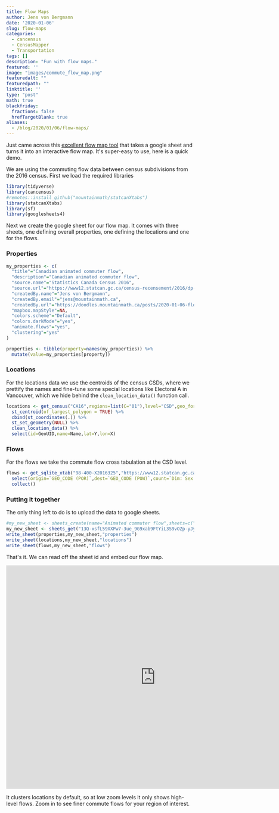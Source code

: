```yaml
---
title: Flow Maps
author: Jens von Bergmann
date: '2020-01-06'
slug: flow-maps
categories:
  - cancensus
  - CensusMapper
  - Transportation
tags: []
description: "Fun with flow maps."
featured: ''
image: "images/commute_flow_map.png"
featuredalt: ""
featuredpath: ""
linktitle: ''
type: "post"
math: true
blackfriday:
  fractions: false
  hrefTargetBlank: true
aliases:
  - /blog/2020/01/06/flow-maps/
---
```







Just came across this [excellent flow map tool](https://flowmap.blue) that takes a google sheet and turns it into an interactive flow map. It's super-easy to use, here is a quick demo.

We are using the commuting flow data between census subdivisions from the 2016 census. First we load the required libraries


```r
library(tidyverse)
library(cancensus)
#remotes::install_github("mountainmath/statcanXtabs")
library(statcanXtabs)
library(sf)
library(googlesheets4)
```

Next we create the google sheet for our flow map. It comes with three sheets, one defining overall properties, one defining the locations and one for the flows.

### Properties

```r
my_properties <- c(
  "title"="Canadian animated commuter flow",
  "description"="Canadian animated commuter flow",
  "source.name"="Statistics Canada Census 2016",
  "source.url"="https://www12.statcan.gc.ca/census-recensement/2016/dp-pd/dt-td/Rp-eng.cfm?LANG=E&APATH=3&DETAIL=0&DIM=0&FL=A&FREE=0&GC=0&GID=0&GK=0&GRP=1&PID=111332&PRID=10&PTYPE=109445&S=0&SHOWALL=0&SUB=0&Temporal=2017&THEME=125&VID=0&VNAMEE=&VNAMEF=",
  "createdBy.name"="Jens von Bergmann",
  "createdBy.email"="jens@mountainmath.ca",
  "createdBy.url"="https://doodles.mountainmath.ca/posts/2020-01-06-flow_maps"   ,
  "mapbox.mapStyle"=NA,
  "colors.scheme"="Default",
  "colors.darkMode"="yes",
  "animate.flows"="yes",
  "clustering"="yes"
)

properties <- tibble(property=names(my_properties)) %>%
  mutate(value=my_properties[property])
```

### Locations
For the locations data we use the centroids of the census CSDs, where we prettify the names and fine-tune some special locations like Electoral A in Vancouver, which we hide behind the `clean_location_data()` function call.


```r
locations <- get_census("CA16",regions=list(C="01"),level="CSD",geo_format = "sf") %>%
  st_centroid(of_largest_polygon = TRUE) %>%
  cbind(st_coordinates(.)) %>%
  st_set_geometry(NULL) %>%
  clean_location_data() %>%
  select(id=GeoUID,name=Name,lat=Y,lon=X)
```

### Flows
For the flows we take the commute flow cross tabulation at the CSD level.


```r
flows <- get_sqlite_xtab("98-400-X2016325","https://www12.statcan.gc.ca/census-recensement/2016/dp-pd/dt-td/CompDataDownload.cfm?LANG=E&PID=111332&OFT=CSV") %>%
  select(origin=`GEO_CODE (POR)`,dest=`GEO_CODE (POW)`,count=`Dim: Sex (3): Member ID: [1]: Total - Sex`) %>%
  collect()
```

### Putting it together
The only thing left to do is to upload the data to google sheets.


```r
#my_new_sheet <- sheets_create(name="Animated commuter flow",sheets=c("properties","locations","flows"))
my_new_sheet <- sheets_get("13Q-xsfL59XXPw7-3ue_9G9xab9FtYiL3S9vOZp-yJyY")
write_sheet(properties,my_new_sheet,"properties")
write_sheet(locations,my_new_sheet,"locations")
write_sheet(flows,my_new_sheet,"flows")
```

That's it. We can read off the sheet id and embed our flow map.

<iframe width="800" height="600" src="https://flowmap.blue/13Q-xsfL59XXPw7-3ue_9G9xab9FtYiL3S9vOZp-yJyY/embed" frameborder="0" allowfullscreen></iframe>

It clusters locations by default, so at low zoom levels it only shows high-level flows. Zoom in to see finer commute flows for your region of interest.

